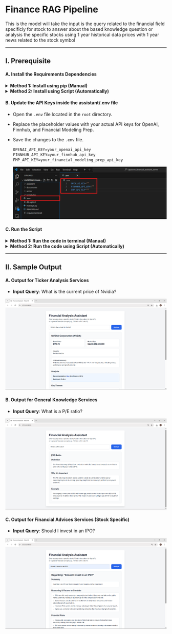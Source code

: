 <div style="align:center"><h1>Finance RAG Pipeline</h1></div>

This is the model will take the input is the query related to the financial field specificly for stock to answer about the based knowledge question or analysis the specific stocks using 1 year historical data prices with 1 year news related to the stock symbol

---

## I. Prerequisite

#### A. Install the Requirements Dependencies
<details>
  <summary><b>Method 1: Install using pip (Manual)</b></summary>
  <br>
  <ul>
    <li>Make sure you have Python installed on your system.</li>
    <li>Open a terminal or command prompt.</li>
    <li>Navigate to the project directory where the <code>requirements.txt</code> file is located.</li>
    <li>Run the following command to install the required packages:</li>
  </ul>

<pre style="margin-left: 2em;"><code>pip install -r requirements.txt</code></pre>
</details>

<details>
  <summary><b>Method 2: Install using Script (Automatically)</b></summary>
  <ul>
    <li>Double-click the <code>Install.bat</code> file to automatically install the required packages (Windows only).</li>
  </ul>
</details>

#### B. Update the API Keys inside the assistant/.env file
- Open the `.env` file located in the `root` directory.
- Replace the placeholder values with your actual API keys for OpenAI, Finnhub, and Financial Modeling Prep.

- Save the changes to the `.env` file.

    ```plaintext
    OPENAI_API_KEY=your_openai_api_key
    FINNHUB_API_KEY=your_finnhub_api_key
    FMP_API_KEY=your_financial_modeling_prep_api_key
    ```

    ![image](./documents/images/Set_Up_API_Keys.png)

#### C. Run the Script

<details>
    <summary><b>Method 1: Run the code in terminal (Manual)</b></summary>
    <br>
    <ul>
        <li><b>Step 1: Update the sqlite Database</b></li>
    </ul>
    <pre style="margin-left: 2em;"><code>python manage.py migrate</code></pre>
    <ul>
        <li><b>Step 2: Run the Django Server</b></li>
    </ul>
    <pre style="margin-left: 2em;"><code>python manage.py runserver</code></pre>
</details>

<details>
    <summary><b>Method 2: Run the code using Script (Automatically)</b></summary>
    <br>
    <ul>
        <li>Double-click the <code>Analysis_Server.bat</code> file to automatically run the server (Windows only).</li>
    </ul>
</details>

---

## II. Sample Output

#### A. Output for Ticker Analysis Services
- **Input Query**: What is the current price of Nvidia?

![image](./documents/images/Output_Specific_Stock.png)

#### B. Output for General Knowledge Services
- **Input Query**: What is a P/E ratio?

![image](./documents/images/Output_General_Financial_Concept.png)

#### C. Output for Financial Advices Services (Stock Specific)
- **Input Query**: Should I invest in an IPO?

![image](./documents/images/Output_Financial_Advices.png)
